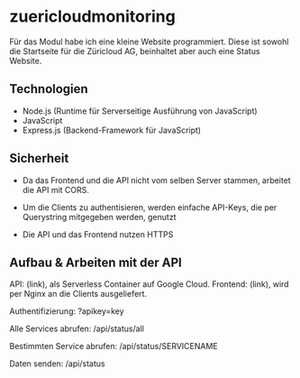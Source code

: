 # zuericloudmonitoring

Für das Modul habe ich eine kleine Website programmiert. Diese ist sowohl die Startseite für die Züricloud AG, beinhaltet aber auch eine Status Website.

## Technologien

- Node.js (Runtime für Serverseitige Ausführung von JavaScript)
- JavaScript
- Express.js (Backend-Framework für JavaScript)

## Sicherheit

- Da das Frontend und die API nicht vom selben Server stammen, arbeitet die API mit CORS.

- Um die Clients zu authentisieren, werden einfache API-Keys, die per Querystring mitgegeben werden, genutzt

- Die API und das Frontend nutzen HTTPS

## Aufbau & Arbeiten mit der API

API: (link), als Serverless Container auf Google Cloud.
Frontend: (link), wird per Nginx an die Clients ausgeliefert.

Authentifizierung: ?apikey=key

Alle Services abrufen: /api/status/all

Bestimmten Service abrufen: /api/status/SERVICENAME

Daten senden: /api/status
